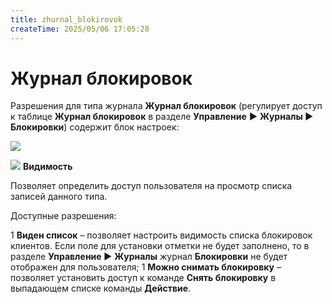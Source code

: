 ```yaml
---
title: zhurnal_blokirovok
createTime: 2025/05/06 17:05:28
---
```

# Журнал блокировок
Разрешения для типа журнала **Журнал блокировок** (регулирует доступ к таблице **Журнал блокировок** в разделе **Управление** **►** **Журналы ► Блокировки**) содержит блок настроек:

![](image258.png)

![](image006.png) **Видимость**

Позволяет определить доступ пользователя на просмотр списка записей данного типа. 

Доступные разрешения:

1  **Виден список** – позволяет настроить видимость списка блокировок клиентов. Если поле для установки отметки не будет заполнено, то в разделе **Управление ►** **Журналы** журнал **Блокировки** не будет отображен для пользователя;
1  **Можно снимать блокировку** – позволяет установить доступ к команде **Снять блокировку** в выпадающем списке команды **Действие**.

